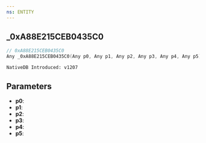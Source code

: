 ```yaml
---
ns: ENTITY
---
```

## _0xA88E215CEB0435C0

```c
// 0xA88E215CEB0435C0
Any _0xA88E215CEB0435C0(Any p0, Any p1, Any p2, Any p3, Any p4, Any p5);
```

```
NativeDB Introduced: v1207
```

## Parameters
* **p0**:
* **p1**:
* **p2**:
* **p3**:
* **p4**:
* **p5**:

